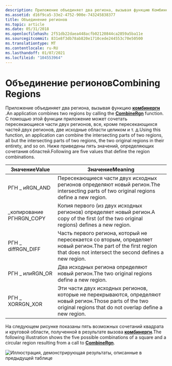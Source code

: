 ```yaml
---
description: Приложение объединяет два региона, вызывая функцию Комбинергн.
ms.assetid: d16f9ca5-33e2-4752-900e-743245838377
title: Объединение регионов
ms.topic: article
ms.date: 05/31/2018
ms.openlocfilehash: 2f51db22daea448acfb02120844ca2859a5ba11e
ms.sourcegitcommit: 831e8f3db78ab820e1710cede244553c70e50500
ms.translationtype: MT
ms.contentlocale: ru-RU
ms.lasthandoff: 01/07/2021
ms.locfileid: "104553964"
---
```

# <a name="combining-regions"></a><span data-ttu-id="f922d-103">Объединение регионов</span><span class="sxs-lookup"><span data-stu-id="f922d-103">Combining Regions</span></span>

<span data-ttu-id="f922d-104">Приложение объединяет два региона, вызывая функцию [**комбинергн**](/windows/desktop/api/Wingdi/nf-wingdi-combinergn) .</span><span class="sxs-lookup"><span data-stu-id="f922d-104">An application combines two regions by calling the [**CombineRgn**](/windows/desktop/api/Wingdi/nf-wingdi-combinergn) function.</span></span> <span data-ttu-id="f922d-105">С помощью этой функции приложение может сочетать пересекающиеся части двух регионов, все, кроме пересекающихся частей двух регионов, две исходные области целиком и т. д.</span><span class="sxs-lookup"><span data-stu-id="f922d-105">Using this function, an application can combine the intersecting parts of two regions, all but the intersecting parts of two regions, the two original regions in their entirety, and so on.</span></span> <span data-ttu-id="f922d-106">Ниже приведены пять значений, определяющих сочетания областей.</span><span class="sxs-lookup"><span data-stu-id="f922d-106">Following are five values that define the region combinations.</span></span>



| <span data-ttu-id="f922d-107">Значение</span><span class="sxs-lookup"><span data-stu-id="f922d-107">Value</span></span>     | <span data-ttu-id="f922d-108">Значение</span><span class="sxs-lookup"><span data-stu-id="f922d-108">Meaning</span></span>                                                                               |
|-----------|---------------------------------------------------------------------------------------|
| <span data-ttu-id="f922d-109">РГН \_ и</span><span class="sxs-lookup"><span data-stu-id="f922d-109">RGN\_AND</span></span>  | <span data-ttu-id="f922d-110">Пересекающиеся части двух исходных регионов определяют новый регион.</span><span class="sxs-lookup"><span data-stu-id="f922d-110">The intersecting parts of two original regions define a new region.</span></span>                   |
| <span data-ttu-id="f922d-111">\_копирование РГН</span><span class="sxs-lookup"><span data-stu-id="f922d-111">RGN\_COPY</span></span> | <span data-ttu-id="f922d-112">Копия первого (из двух исходных регионов) определяет новый регион.</span><span class="sxs-lookup"><span data-stu-id="f922d-112">A copy of the first (of the two original regions) defines a new region.</span></span>               |
| <span data-ttu-id="f922d-113">РГН \_ diff</span><span class="sxs-lookup"><span data-stu-id="f922d-113">RGN\_DIFF</span></span> | <span data-ttu-id="f922d-114">Часть первого региона, который не пересекается со вторым, определяет новый регион.</span><span class="sxs-lookup"><span data-stu-id="f922d-114">The part of the first region that does not intersect the second defines a new region.</span></span> |
| <span data-ttu-id="f922d-115">РГН \_ или</span><span class="sxs-lookup"><span data-stu-id="f922d-115">RGN\_OR</span></span>   | <span data-ttu-id="f922d-116">Два исходных региона определяют новый регион.</span><span class="sxs-lookup"><span data-stu-id="f922d-116">The two original regions define a new region.</span></span>                                         |
| <span data-ttu-id="f922d-117">РГН \_ XOR</span><span class="sxs-lookup"><span data-stu-id="f922d-117">RGN\_XOR</span></span>  | <span data-ttu-id="f922d-118">Эти части двух исходных регионов, которые не перекрываются, определяют новый регион.</span><span class="sxs-lookup"><span data-stu-id="f922d-118">Those parts of the two original regions that do not overlap define a new region.</span></span>      |



 

<span data-ttu-id="f922d-119">На следующем рисунке показаны пять возможных сочетаний квадрата и круговой области, полученной в результате вызова [**комбинергн**](/windows/desktop/api/Wingdi/nf-wingdi-combinergn).</span><span class="sxs-lookup"><span data-stu-id="f922d-119">The following illustration shows the five possible combinations of a square and a circular region resulting from a call to [**CombineRgn**](/windows/desktop/api/Wingdi/nf-wingdi-combinergn).</span></span>

![Иллюстрация, демонстрирующая результаты, описанные в предыдущей таблице](images/csrgn-02.png)

 

 



